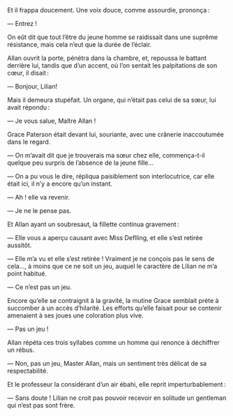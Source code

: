 Et il frappa doucement. Une voix douce, comme assourdie, prononça :

— Entrez !

On eût dit que tout l’être du jeune homme se raidissait dans une suprême
résistance, mais cela n’eut que la durée de l’éclair.

Allan ouvrit la porte, pénétra dans la chambre, et, repoussa le battant
derrière lui, tandis que d’un accent, où l’on sentait les palpitations de
son cœur, il disait :

— Bonjour, Lilian!

Mais il demeura stupéfait. Un organe, qui n’était pas celui de sa sœur, lui
avait répondu :

— Je vous salue, Maître Allan !

Grace Paterson était devant lui, souriante, avec une crânerie inaccoutumée
dans le regard.

— On m’avait dit que je trouverais ma sœur chez elle, commença-t-il
quelque peu surpris de l’absence de la jeune fille…

— On a pu vous le dire, répliqua paisiblement son interlocutrice, car
elle était ici, il n’y a encore qu’un instant.

— Ah ! elle va revenir.

— Je ne le pense pas.

Et Allan ayant un soubresaut, la fillette continua gravement :

— Elle vous a aperçu causant avec Miss Deflling, et elle s’est retirée
aussitôt.

— Elle m’a vu et elle s’est retirée ! Vraiment je ne conçois pas le sens de
cela…, à moins que ce ne soit un jeu, auquel le caractère de Lilian ne m’a
point habitué.

— Ce n’est pas un jeu.

Encore qu’elle se contraignit à la gravité, la mutine Grace semblait préte
à succomber à un accès d’hilarité. Les efforts qu’elle faisait pour se
contenir amenaient à ses joues une coloration plus vive.

— Pas un jeu !

Allan répéta ces trois syllabes comme un homme qui renonce à déchiffrer un rébus.

— Non, pas un jeu, Master Allan, mais un sentiment très délicat de sa
respectabilité.

Et le professeur la considérant d’un air ébahi, elle reprit imperturbablement :

— Sans doute ! Lilian ne croit pas pouvoir recevoir en solitude un gentleman  qui n’est pas sont frère.
